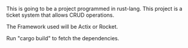 This is going to be a project programmed in rust-lang. This project is a ticket system that allows CRUD operations. 

The Framework used will be Actix or Rocket.

Run "cargo build" to fetch the dependencies.

